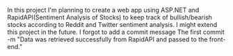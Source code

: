 In this project I'm planning to create a web app using ASP.NET and RapidAPI(Sentiment Analysis of Stocks) to keep track of 
bullish/bearish stocks according to Reddit and Twitter sentiment analysis. I might extend this project in the future. I forgot to add a commit message
The first commit -m "Data was retrieved successfully from RapidAPI and passed to the front-end."
